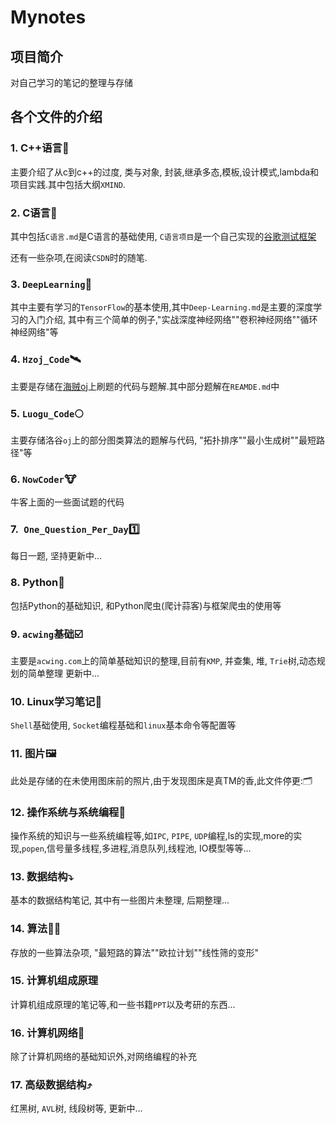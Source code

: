# Mynotes

## 项目简介

对自己学习的笔记的整理与存储

## 各个文件的介绍

### 1. C++语言:baby_chick:

主要介绍了从c到c++的过度, 类与对象, 封装,继承多态,模板,设计模式,lambda和项目实践.其中包括大纲`XMIND`.

### 2. C语言:anger:

其中包括`C语言.md`是C语言的基础使用, `C语言项目`是一个自己实现的[谷歌测试框架](https://github.com/fangsong0517/Mynotes/tree/master/Gooletest%E6%A1%86%E6%9E%B6)

还有一些杂项,在阅读`CSDN`时的随笔.

### 3. `DeepLearning`:car:

其中主要有学习的`TensorFlow`的基本使用,其中`Deep-Learning.md`是主要的深度学习的入门介绍, 其中有三个简单的例子,"实战深度神经网络""卷积神经网络""循环神经网络"等

### 4. `Hzoj_Code`:artificial_satellite:

主要是存储在[海贼oj](http://oj.haizeix.com/problems)上刷题的代码与题解.其中部分题解在`REAMDE.md`中

### 5. `Luogu_Code`:full_moon:

主要存储洛谷`oj`上的部分图类算法的题解与代码, "拓扑排序""最小生成树""最短路径"等

### 6. `NowCoder`:cow:

牛客上面的一些面试题的代码

### 7.` One_Question_Per_Day`:one:

每日一题, 坚持更新中...

### 8. Python:snake:

包括Python的基础知识, 和Python爬虫(爬计蒜客)与框架爬虫的使用等

### 9. `acwing`基础:ballot_box_with_check:

主要是`acwing.com`上的简单基础知识的整理,目前有`KMP`, 并查集, 堆, `Trie`树,动态规划的简单整理 更新中...

### 10. Linux学习笔记:fist_oncoming:

`Shell`基础使用, `Socket`编程基础和`linux`基本命令等配置等

### 11. 图片:framed_picture:

此处是存储的在未使用图床前的照片,由于发现图床是真TM的香,此文件停更::card_index_dividers:

### 12. 操作系统与系统编程:athletic_shoe:

操作系统的知识与一些系统编程等,如`IPC`, `PIPE`, `UDP`编程,ls的实现,more的实现,`popen`,信号量多线程,多进程,消息队列,线程池, IO模型等等...

### 13. 数据结构:arrow_heading_down:

基本的数据结构笔记, 其中有一些图片未整理, 后期整理...

### 14. 算法:blonde_woman:

存放的一些算法杂项, "最短路的算法""欧拉计划""线性筛的变形"

### 15. 计算机组成原理

计算机组成原理的笔记等,和一些书籍`PPT`以及考研的东西...

### 16. 计算机网络:goal_net:

除了计算机网络的基础知识外,对网络编程的补充

### 17. 高级数据结构:arrow_heading_up:

红黑树, `AVL`树, 线段树等, 更新中...

